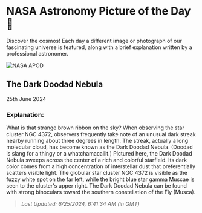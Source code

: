 
  # NASA Astronomy Picture of the Day 🌌

  Discover the cosmos! Each day a different image or photograph of our fascinating universe is featured, along with a brief explanation written by a professional astronomer.

![NASA APOD](https://apod.nasa.gov/apod/image/2406/Doodad_PughSung_9193.jpg)

## The Dark Doodad Nebula

25th June 2024

### Explanation: 

What is that strange brown ribbon on the sky?  When observing the star cluster NGC 4372, observers frequently take note of an unusual dark streak nearby running about three degrees in length. The streak, actually a long molecular cloud, has become known as the Dark Doodad Nebula.  (Doodad is slang for a thingy or a whatchamacallit.)  Pictured here, the Dark Doodad Nebula sweeps across the center of a rich and colorful starfield.  Its dark color comes from a high concentration of interstellar dust that preferentially scatters visible light.  The globular star cluster NGC 4372 is visible as the fuzzy white spot on the far left, while the bright blue star gamma Muscae is seen to the cluster's upper right. The Dark Doodad Nebula can be found with strong binoculars toward the southern constellation of the Fly (Musca).

> _Last Updated: 6/25/2024, 6:41:34 AM (in GMT)_
